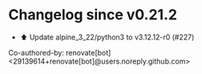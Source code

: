 # Changelog since v0.21.2
- ⬆️ Update alpine_3_22/python3 to v3.12.12-r0 (#227)

Co-authored-by: renovate[bot] <29139614+renovate[bot]@users.noreply.github.com> 
